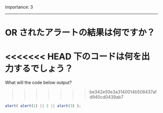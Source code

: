 importance: 3

---

# OR されたアラートの結果は何ですか？

<<<<<<< HEAD
下のコードは何を出力するでしょう？
=======
What will the code below output?
>>>>>>> be342e50e3a3140014b508437afd940cd0439ab7

```js
alert( alert(1) || 2 || alert(3) );
```
